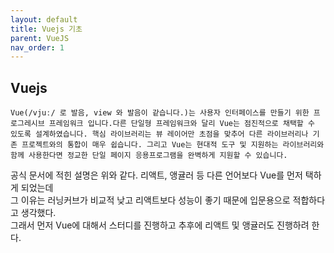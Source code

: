 ```yaml
---
layout: default
title: Vuejs 기초
parent: VueJS
nav_order: 1
---
```

## Vuejs
```
Vue(/vjuː/ 로 발음, view 와 발음이 같습니다.)는 사용자 인터페이스를 만들기 위한 프로그레시브 프레임워크 입니다.다른 단일형 프레임워크와 달리 Vue는 점진적으로 채택할 수 있도록 설계하였습니다. 핵심 라이브러리는 뷰 레이어만 초점을 맞추어 다른 라이브러리나 기존 프로젝트와의 통합이 매우 쉽습니다. 그리고 Vue는 현대적 도구 및 지원하는 라이브러리와 함께 사용한다면 정교한 단일 페이지 응용프로그램을 완벽하게 지원할 수 있습니다.
```  
공식 문서에 적힌 설명은 위와 같다. 리액트, 앵귤러 등 다른 언어보다  Vue를 먼저 택하게 되었는데  
그 이유는 러닝커브가 비교적 낮고 리액트보다 성능이 좋기 때문에 입문용으로 적합하다고 생각했다.  
그래서 먼저 Vue에 대해서 스터디를 진행하고 추후에 리액트 및 앵귤러도 진행하려 한다.